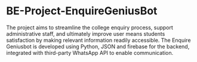 # BE-Project-EnquireGeniusBot
The project aims to streamline the college enquiry process, support administrative staff, and ultimately improve user means students satisfaction by making relevant information readily accessible. The Enquire Geniusbot is developed using Python, JSON and firebase for the backend, integrated with third-party WhatsApp API to enable communication. 
